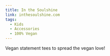 ```yaml
---
title: In the Soulshine
link: inthesoulshine.com
tags:
  - Kids
  - Accessories
  - 100% Vegan
---
```

Vegan statement tees to spread the vegan love!